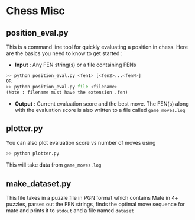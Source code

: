 Chess Misc
==========
position_eval.py
----------------
This is a command line tool for quickly evaluating a position in chess.
Here are the basics you need to know to get started :
* **Input** : Any FEN string(s) or a file containing FENs

```python
>> python position_eval.py <fen1> [<fen2>...<fenN>]
OR
>> python position_eval.py file <filename>
(Note : filename must have the extension .fen)
``` 
* **Output** : Current evaluation score and the best move. The FEN(s) along with the evaluation score is also written to a file called `game_moves.log`

plotter.py
----------
You can also plot evaluation score vs number of moves using
```python
>> python plotter.py
```
This will take data from `game_moves.log`

make_dataset.py
---------------
This file takes in a puzzle file in PGN format which contains Mate in 4+ puzzles, parses out the FEN strings, finds the optimal move sequence for mate and prints it to `stdout` and a file named `dataset`
